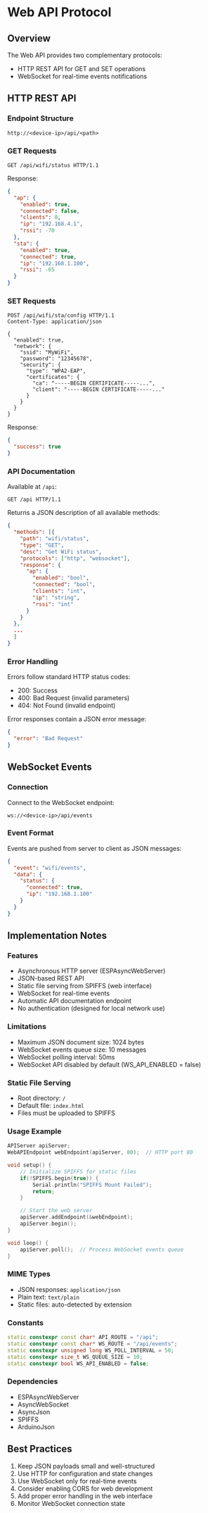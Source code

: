 # Web API Protocol

## Overview
The Web API provides two complementary protocols:
- HTTP REST API for GET and SET operations
- WebSocket for real-time events notifications

## HTTP REST API

### Endpoint Structure
```
http://<device-ip>/api/<path>
```

### GET Requests
```http
GET /api/wifi/status HTTP/1.1
```
Response:
```json
{
  "ap": {
    "enabled": true,
    "connected": false,
    "clients": 0,
    "ip": "192.168.4.1",
    "rssi": -70
  },
  "sta": {
    "enabled": true,
    "connected": true,
    "ip": "192.168.1.100",
    "rssi": -65
  }
}
```

### SET Requests
```http
POST /api/wifi/sta/config HTTP/1.1
Content-Type: application/json

{
  "enabled": true,
  "network": {
    "ssid": "MyWiFi",
    "password": "12345678",
    "security": {
      "type": "WPA2-EAP",
      "certificates": {
        "ca": "-----BEGIN CERTIFICATE-----...",
        "client": "-----BEGIN CERTIFICATE-----..."
      }
    }
  }
}
```
Response:
```json
{
  "success": true
}
```

### API Documentation
Available at `/api`:
```http
GET /api HTTP/1.1
```
Returns a JSON description of all available methods:
```json
{
  "methods": [{
    "path": "wifi/status",
    "type": "GET",
    "desc": "Get WiFi status",
    "protocols": ["http", "websocket"],
    "response": {
      "ap": {
        "enabled": "bool",
        "connected": "bool",
        "clients": "int",
        "ip": "string",
        "rssi": "int"
      }
    }
  },
  ...
  ]
}
```

### Error Handling
Errors follow standard HTTP status codes:
- 200: Success
- 400: Bad Request (invalid parameters)
- 404: Not Found (invalid endpoint)

Error responses contain a JSON error message:
```json
{
  "error": "Bad Request"
}
```

## WebSocket Events

### Connection
Connect to the WebSocket endpoint:
```
ws://<device-ip>/api/events
```

### Event Format
Events are pushed from server to client as JSON messages:
```json
{
  "event": "wifi/events",
  "data": {
    "status": {
      "connected": true,
      "ip": "192.168.1.100"
    }
  }
}
```

## Implementation Notes

### Features
- Asynchronous HTTP server (ESPAsyncWebServer)
- JSON-based REST API
- Static file serving from SPIFFS (web interface)
- WebSocket for real-time events
- Automatic API documentation endpoint
- No authentication (designed for local network use)

### Limitations
- Maximum JSON document size: 1024 bytes
- WebSocket events queue size: 10 messages
- WebSocket polling interval: 50ms
- WebSocket API disabled by default (WS_API_ENABLED = false)

### Static File Serving
- Root directory: `/`
- Default file: `index.html`
- Files must be uploaded to SPIFFS

### Usage Example
```cpp
APIServer apiServer;
WebAPIEndpoint webEndpoint(apiServer, 80);  // HTTP port 80

void setup() {
    // Initialize SPIFFS for static files
    if(!SPIFFS.begin(true)) {
        Serial.println("SPIFFS Mount Failed");
        return;
    }

    // Start the web server
    apiServer.addEndpoint(&webEndpoint);
    apiServer.begin();
}

void loop() {
    apiServer.poll();  // Process WebSocket events queue
}
```

### MIME Types
- JSON responses: `application/json`
- Plain text: `text/plain`
- Static files: auto-detected by extension

### Constants
```cpp
static constexpr const char* API_ROUTE = "/api";
static constexpr const char* WS_ROUTE = "/api/events";
static constexpr unsigned long WS_POLL_INTERVAL = 50;
static constexpr size_t WS_QUEUE_SIZE = 10;
static constexpr bool WS_API_ENABLED = false;
```

### Dependencies
- ESPAsyncWebServer
- AsyncWebSocket
- AsyncJson
- SPIFFS
- ArduinoJson

## Best Practices
1. Keep JSON payloads small and well-structured
2. Use HTTP for configuration and state changes
3. Use WebSocket only for real-time events
4. Consider enabling CORS for web development
5. Add proper error handling in the web interface
6. Monitor WebSocket connection state